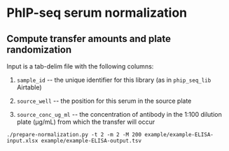 # PhIP-seq serum normalization



## Compute transfer amounts and plate randomization

Input is a tab-delim file with the following columns:

1.  `sample_id` -- the unique identifier for this library (as in `phip_seq_lib`
    Airtable)

2.  `source_well` -- the position for this serum in the source plate

3.  `source_conc_ug_ml` -- the concentration of antibody in the 1:100 dilution plate
    (µg/mL) from which the transfer will occur


```
./prepare-normalization.py -t 2 -m 2 -M 200 example/example-ELISA-input.xlsx example/example-ELISA-output.tsv

```

